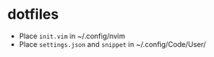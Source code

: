 # dotfiles

- Place `init.vim` in ~/.config/nvim
- Place `settings.json` and `snippet` in ~/.config/Code/User/

